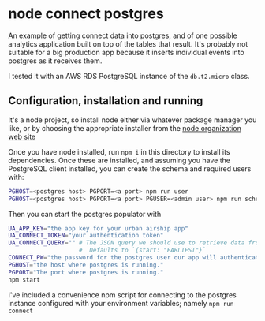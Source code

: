 # node connect postgres

An example of getting connect data into postgres, and of one possible analytics
application built on top of the tables that result. It's probably not suitable
for a big production app because it inserts individual events into postgres as
it receives them.

I tested it with an AWS RDS PostgreSQL instance of the `db.t2.micro` class. 

## Configuration, installation and running

It's a node project, so install node either via whatever package manager you like, 
or by choosing the appropriate installer from the 
[node organization web site](https://nodejs.org/en/download/)

Once you have node installed, run `npm i` in this directory to install its
dependencies. Once these are installed, and assuming you have the PostgreSQL
client installed, you can create the schema and required users with:

```bash
PGHOST=<postgres host> PGPORT=<a port> npm run user 
PGHOST=<postgres host> PGPORT=<a port> PGUSER=<admin user> npm run schema
```

Then you can start the postgres populator with 

```bash
UA_APP_KEY="the app key for your urban airship app"
UA_CONNECT_TOKEN="your authentication token"
UA_CONNECT_QUERY="" # The JSON query we should use to retrieve data from connect.
                    #  Defaults to `{start: "EARLIEST"}`
CONNECT_PW="the password for the postgres user our app will authenticate as in order to store data in postgres."
PGHOST="the host where postgres is running."
PGPORT="The port where postgres is running."
npm start
```

I've included a convenience npm script for connecting to the postgres instance
configured with your environment variables; namely `npm run connect`



